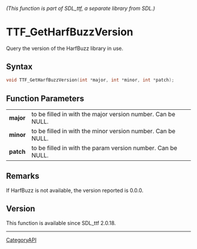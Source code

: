###### (This function is part of SDL_ttf, a separate library from SDL.)
# TTF_GetHarfBuzzVersion

Query the version of the HarfBuzz library in use.

## Syntax

```c
void TTF_GetHarfBuzzVersion(int *major, int *minor, int *patch);

```

## Function Parameters

|               |                                                             |
| ------------- | ----------------------------------------------------------- |
| **major**     | to be filled in with the major version number. Can be NULL. |
| **minor**     | to be filled in with the minor version number. Can be NULL. |
| **patch**     | to be filled in with the param version number. Can be NULL. |

## Remarks

If HarfBuzz is not available, the version reported is 0.0.0.

## Version

This function is available since SDL_ttf 2.0.18.

----
[CategoryAPI](CategoryAPI)

